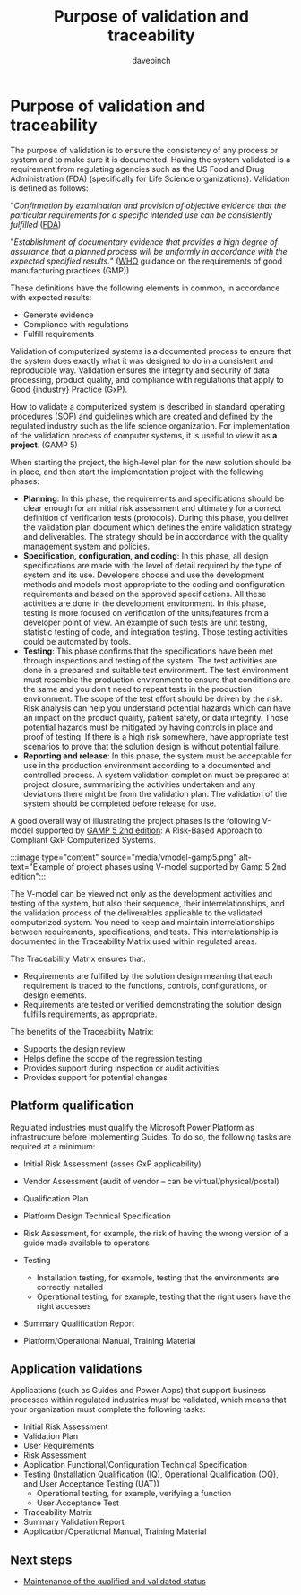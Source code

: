 ﻿---
title: Purpose of validation and traceability
description: Learn about the reasons for validation and traceability in a regulated industry 
ms.date: 03/09/2023
ms.topic: conceptual
author: davepinch
ms.author: davepinch
ms-reviewer: m-hartmann
ms.custom: bap-template
---

# Purpose of validation and traceability

The purpose of validation is to ensure the consistency of any process or system and to make sure it is documented. Having the system validated is a requirement from regulating agencies such as the US Food and Drug Administration (FDA) (specifically for Life Science organizations). Validation is defined as follows:

"*Confirmation by examination and provision of objective evidence that the particular requirements for a specific intended use can be consistently fulfilled* ([FDA](https://www.accessdata.fda.gov/scripts/cdrh/cfdocs/cfcfr/cfrsearch.cfm?fr=820.3))

"*Establishment of documentary evidence that provides a high degree of assurance that a planned process will be uniformly in accordance with the expected specified results.*" ([WHO](https://www.who.int/teams/health-product-and-policy-standards/standards-and-specifications/norms-and-standards-for-pharmaceuticals/guidelines/production) guidance on the requirements of good manufacturing practices (GMP))

These definitions have the following elements in common, in accordance with expected results:  

- Generate evidence
- Compliance with regulations
- Fulfill requirements

Validation of computerized systems is a documented process to ensure that the system does exactly what it was designed to do in a consistent and reproducible way. Validation ensures the integrity and security of data processing, product quality, and compliance with regulations that apply to Good {industry} Practice (GxP).  

How to validate a computerized system is described in standard operating procedures (SOP) and guidelines which are created and defined by the regulated industry such as the life science organization. For implementation of the validation process of computer systems, it is useful to view it as **a project**. (GAMP 5)

When starting the project, the high-level plan for the new solution should be in place, and then start the implementation project with the following phases:  

- **Planning**: In this phase, the requirements and specifications should be clear enough for an initial risk assessment and ultimately for a correct definition of verification tests (protocols). During this phase, you deliver the validation plan document which defines the entire validation strategy and deliverables. The strategy should be in accordance with the quality management system and policies.
- **Specification, configuration, and coding**: In this phase, all design specifications are made with the level of detail required by the type of system and its use. Developers choose and use the development methods and models most appropriate to the coding and configuration requirements and based on the approved specifications. All these activities are done in the development environment. In this phase, testing is more focused on verification of the units/features from a developer point of view. An example of such tests are unit testing, statistic testing of code, and integration testing. Those testing activities could be automated by tools.
- **Testing**: This phase confirms that the specifications have been met through inspections and testing of the system. The test activities are done in a prepared and suitable test environment. The test environment must resemble the production environment to ensure that conditions are the same and you don't need to repeat tests in the production environment. The scope of the test effort should be driven by the risk. Risk analysis can help you understand potential hazards which can have an impact on the product quality, patient safety, or data integrity. Those potential hazards must be mitigated by having controls in place and proof of testing. If there is a high risk somewhere, have appropriate test scenarios to prove that the solution design is without potential failure.
- **Reporting and release**: In this phase, the system must be acceptable for use in the production environment according to a documented and controlled process. A system validation completion must be prepared at project closure, summarizing the activities undertaken and any deviations there might be from the validation plan. The validation of the system should be completed before release for use.

A good overall way of illustrating the project phases is the following V-model supported by [GAMP 5 2nd edition](https://ispe.org/publications/guidance-documents/gamp-5-guide-2nd-edition): A Risk-Based Approach to Compliant GxP Computerized Systems.

:::image type="content" source="media/vmodel-gamp5.png" alt-text="Example of project phases using V-model supported by Gamp 5 2nd edition":::

The V-model can be viewed not only as the development activities and testing of the system, but also their sequence, their interrelationships, and the validation process of the deliverables applicable to the validated computerized system. You need to keep and maintain interrelationships between requirements, specifications, and tests. This interrelationship is documented in the Traceability Matrix used within regulated areas.  

The Traceability Matrix ensures that:

- Requirements are fulfilled by the solution design meaning that each requirement is traced to the functions, controls, configurations, or design elements.
- Requirements are tested or verified demonstrating the solution design fulfills requirements, as appropriate.

The benefits of the Traceability Matrix:

- Supports the design review
- Helps define the scope of the regression testing
- Provides support during inspection or audit activities
- Provides support for potential changes

## Platform qualification

Regulated industries must qualify the Microsoft Power Platform as infrastructure before implementing Guides. To do so, the following tasks are required at a minimum:

- Initial Risk Assessment (asses GxP applicability)
- Vendor Assessment (audit of vendor – can be virtual/physical/postal)
- Qualification Plan
- Platform Design Technical Specification
- Risk Assessment, for example, the risk of having the wrong version of a guide made available to operators
- Testing

  - Installation testing, for example, testing that the environments are correctly installed
  - Operational testing, for example, testing that the right users have the right accesses

- Summary Qualification Report
- Platform/Operational Manual, Training Material

## Application validations

Applications (such as Guides and Power Apps) that support business processes within regulated industries must be validated, which means that your organization must complete the following tasks:

- Initial Risk Assessment
- Validation Plan
- User Requirements
- Risk Assessment
- Application Functional/Configuration Technical Specification
- Testing (Installation Qualification (IQ), Operational Qualification (OQ), and User Acceptance Testing (UAT))
  - Operational testing, for example, verifying a function
  - User Acceptance Test
- Traceability Matrix
- Summary Validation Report
- Application/Operational Manual, Training Material

## Next steps

- [Maintenance of the qualified and validated status](maintenance-of-the-qualified-and-validated-status.md)
